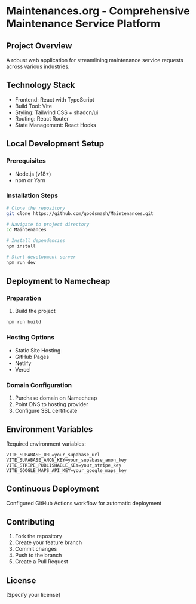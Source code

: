 # Maintenances.org - Comprehensive Maintenance Service Platform

## Project Overview
A robust web application for streamlining maintenance service requests across various industries.

## Technology Stack
- Frontend: React with TypeScript
- Build Tool: Vite
- Styling: Tailwind CSS + shadcn/ui
- Routing: React Router
- State Management: React Hooks

## Local Development Setup

### Prerequisites
- Node.js (v18+)
- npm or Yarn

### Installation Steps
```bash
# Clone the repository
git clone https://github.com/goodsmash/Maintenances.git

# Navigate to project directory
cd Maintenances

# Install dependencies
npm install

# Start development server
npm run dev
```

## Deployment to Namecheap

### Preparation
1. Build the project
```bash
npm run build
```

### Hosting Options
- Static Site Hosting
- GitHub Pages
- Netlify
- Vercel

### Domain Configuration
1. Purchase domain on Namecheap
2. Point DNS to hosting provider
3. Configure SSL certificate

## Environment Variables
Required environment variables:
```
VITE_SUPABASE_URL=your_supabase_url
VITE_SUPABASE_ANON_KEY=your_supabase_anon_key
VITE_STRIPE_PUBLISHABLE_KEY=your_stripe_key
VITE_GOOGLE_MAPS_API_KEY=your_google_maps_key
```

## Continuous Deployment
Configured GitHub Actions workflow for automatic deployment

## Contributing
1. Fork the repository
2. Create your feature branch
3. Commit changes
4. Push to the branch
5. Create a Pull Request

## License
[Specify your license]
